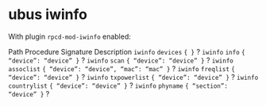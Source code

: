 # ubus iwinfo

With plugin `rpcd-mod-iwinfo` enabled:

Path Procedure Signature Description `iwinfo` `devices` `{ }` ? `iwinfo` `info` `{ “device”: “device” }` ? `iwinfo` `scan` `{ “device”: “device” }` ? `iwinfo` `assoclist` `{ “device”: “device”, “mac”: “mac” }` ? `iwinfo` `freqlist` `{ “device”: “device” }` ? `iwinfo` `txpowerlist` `{ “device”: “device” }` ? `iwinfo` `countrylist` `{ “device”: “device” }` ? `iwinfo` `phyname` `{ “section”: “device” }` ?
